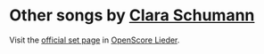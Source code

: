 
# Other songs by [Clara Schumann](..)

Visit the [official set page] in [OpenScore Lieder].

[official set page]: https://musescore.com/openscore-lieder-corpus/sets/5101059
[OpenScore Lieder]: https://musescore.com/openscore-lieder-corpus
